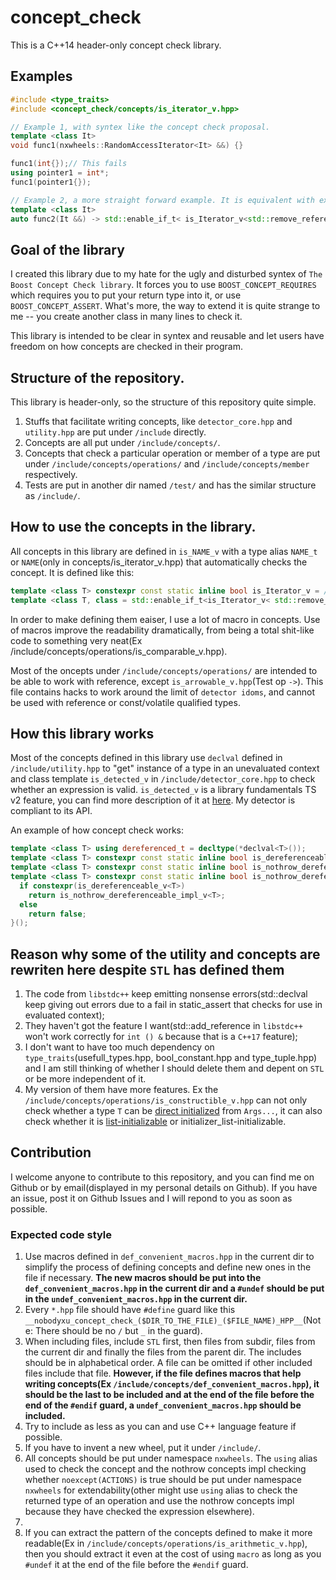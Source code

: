 # concept_check
This is a C++14 header-only concept check library.

## Examples

```c++
#include <type_traits>
#include <concept_check/concepts/is_iterator_v.hpp>

// Example 1, with syntex like the concept check proposal.
template <class It>
void func1(nxwheels::RandomAccessIterator<It> &&) {}

func1(int{});// This fails
using pointer1 = int*;
func1(pointer1{});

// Example 2, a more straight forward example. It is equivalent with example 1.
template <class It>
auto func2(It &&) -> std::enable_if_t< is_Iterator_v<std::remove_reference_t<It>> > {}
```

## Goal of the library
I created this library due to my hate for the ugly and disturbed syntex of ```The Boost Concept Check library```. It forces you to use ```BOOST_CONCEPT_REQUIRES``` which requires you to put your return type into it, or use ```BOOST_CONCEPT_ASSERT```. What's more, the way to extend it is quite strange to me -- you create another class in many lines to check it.

This library is intended to be clear in syntex and reusable and let users have freedom on how concepts are checked in their program.

## Structure of the repository.
This library is header-only, so the structure of this repository quite simple.

 1. Stuffs that facilitate writing concepts, like ```detector_core.hpp``` and ```utility.hpp``` are put under ```/include``` directly.
 2. Concepts are all put under ```/include/concepts/```.
 3. Concepts that check a particular operation or member of a type are put under ```/include/concepts/operations/``` and ```/include/concepts/member``` respectively.
 4. Tests are put in another dir named ```/test/``` and has the similar structure as ```/include/```.

## How to use the concepts in the library.
All concepts in this library are defined in ```is_NAME_v``` with a type alias ```NAME_t``` or ```NAME```(only in concepts/is_iterator_v.hpp) that automatically checks the concept. It is defined like this:

```c++
template <class T> constexpr const static inline bool is_Iterator_v = /* Use concepts in concepts/operations and concepts/member */;
template <class T, class = std::enable_if_t<is_Iterator_v< std::remove_reference_t<T> >>> using Iterator = T;
```

In order to make defining them eaiser, I use a lot of macro in concepts. Use of macros improve the readability dramatically, from being a total shit-like code to something very neat(Ex /include/concepts/operations/is_comparable_v.hpp).

Most of the oncepts under ```/include/concepts/operations/``` are intended to be able to work with reference, except ```is_arrowable_v.hpp```(Test op ```->```). This file contains hacks to work around the limit of ```detector idoms```, and cannot be used with reference or const/volatile qualified types.

## How this library works
Most of the concepts defined in this library use ```declval``` defined in ```/include/utility.hpp``` to "get" instance of a type in an unevaluated context and class template ```is_detected_v``` in ```/include/detector_core.hpp``` to check whether an expression is valid. ```is_detected_v``` is a library fundamentals TS v2 feature, you can find more description of it at [here](https://en.cppreference.com/w/cpp/experimental/is_detected). My detector is compliant to its API.

An example of how concept check works:

```c++
template <class T> using dereferenced_t = decltype(*declval<T>());
template <class T> constexpr const static inline bool is_dereferenceable_v = is_detected_v<dereferenced_t, T>;
template <class T> constexpr const static inline bool is_nothrow_dereferenceable_impl_v = noexcept(*declval<T>());
template <class T> constexpr const static inline bool is_nothrow_dereferenceable_v = []{
  if constexpr(is_dereferenceable_v<T>)
    return is_nothrow_dereferenceable_impl_v<T>;
  else
    return false;
}();
```

## Reason why some of the utility and concepts are rewriten here despite ```STL``` has defined them
 1. The code from ```libstdc++``` keep emitting nonsense errors(std::declval keep giving out errors due to a fail in static_assert that checks for use in evaluated context);
 2. They haven't got the feature I want(std::add_reference in ```libstdc++``` won't work correctly for ```int () &``` because that is a ```C++17``` feature);
 3. I don't want to have too much dependency on ```type_traits```(usefull_types.hpp, bool_constant.hpp and type_tuple.hpp) and I am still thinking of whether I should delete them and depent on ```STL``` or be more independent of it.
 4. My version of them have more features. Ex the ```/include/concepts/operations/is_constructible_v.hpp``` can not only check whether a type ```T``` can be [direct initialized](https://en.cppreference.com/w/cpp/language/direct_initialization) from ```Args...```, it can also check whether it is [list-initializable](https://en.cppreference.com/w/cpp/language/list_initialization) or initializer_list-initializable.

## Contribution
I welcome anyone to contribute to this repository, and you can find me on Github or by email(displayed in my personal details on Github). If you have an issue, post it on Github Issues and I will repond to you as soon as possible.

### Expected code style
 1. Use macros defined in ```def_convenient_macros.hpp``` in the current dir to simplify the process of defining concepts and define new ones in the file if necessary. **The new macros should be put into the ```def_convenient_macros.hpp``` in the current dir and a ```#undef``` should be put in the ```undef_convenient_macros.hpp``` in the current dir.**
 2. Every ```*.hpp``` file should have ```#define``` guard like this ```__nobodyxu_concept_check_($DIR_TO_THE_FILE)_($FILE_NAME)_HPP__```(Note: There should be no ```/``` but ```_``` in the guard).
 3. When including files, include ```STL``` first, then files from subdir, files from the current dir and finally the files from the parent dir. The includes should be in alphabetical order. A file can be omitted if other included files include that file. **However, if the file defines macros that help writing concepts(Ex ```/include/concepts/def_convenient_macros.hpp```), it should be the last to be included and at the end of the file before the end of the ```#endif``` guard, a ```undef_convenient_macros.hpp``` should be included.**
 4. Try to include as less as you can and use C++ language feature if possible.
 5. If you have to invent a new wheel, put it under ```/include/```.
 6. All concepts should be put under namespace ```nxwheels```. The ```using``` alias used to check the concept and the nothrow concepts impl checking whether ```noexcept(ACTIONS)``` is true should be put under namespace ```nxwheels``` for extendability(other might use ```using``` alias to check the returned type of an operation and use the nothrow concepts impl because they have checked the expression elsewhere).
 7. 
 6. If you can extract the pattern of the concepts defined to make it more readable(Ex in ```/include/concepts/operations/is_arithmetic_v.hpp```), then you should extract it even at the cost of using ```macro``` as long as you ```#undef``` it at the end of the file before the ```#endif``` guard.

